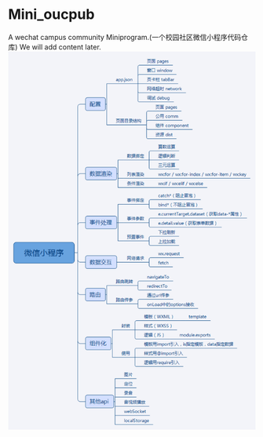 # Mini_oucpub
A wechat campus community Miniprogram.(一个校园社区微信小程序代码仓库)
We will add content later.
![avatar](images/structure.png)
